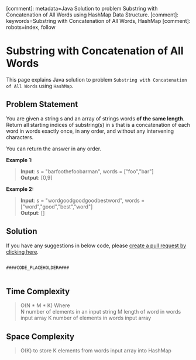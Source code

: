 [comment]: metadata=Java Solution to problem Substring with Concatenation of All Words using HashMap Data Structure.
[comment]: keywords=Substring with Concatenation of All Words, HashMap
[comment]: robots=index, follow


<h1>Substring with Concatenation of All Words</h1>
<p>
This page explains Java solution to problem <code class="inline">Substring with Concatenation of All Words</code> using <code class="inline">HashMap</code>.
</p>


<h2 class="heading">Problem Statement</h2>
<p>
You are given a string s and an array of strings words <b>of the same length</b>. Return all starting indices of substring(s) in s that is a concatenation of each word in words exactly once, in any order, and without any intervening characters.
</p>
<p>
You can return the answer in any order.
</p>

<b>Example 1:</b>
<blockquote>
<p>
<b>Input</b>: s = "barfoothefoobarman", words = ["foo","bar"]<br />
<b>Output</b>: [0,9]<br />
</p>
</blockquote>

<b>Example 2:</b>
<blockquote>
<p>
<b>Input</b>: s = "wordgoodgoodgoodbestword", words = ["word","good","best","word"]<br />
<b>Output</b>: []<br/>
</p>
</blockquote>


<h2 class="heading">Solution</h2>
If you have any suggestions in below code, please <a href="####LINK_PLACEHOLDER####" target="_blank" rel="noopener noreferrer" class="absolute">create a pull request by clicking here</a>.
<pre>
<code class="language-java">
####CODE_PLACEHOLDER####
</code>
</pre>


<h2 class="heading">Time Complexity</h2>
<blockquote>
<p>
O(N * M * K) Where <br />
N number of elements in an input string
M length of word in words input array
K number of elements in words input array
</p>
</blockquote>


<h2 class="heading">Space Complexity</h2>
<blockquote>
<p>
O(K) to store K elements from words input array into HashMap 
</p>
</blockquote>